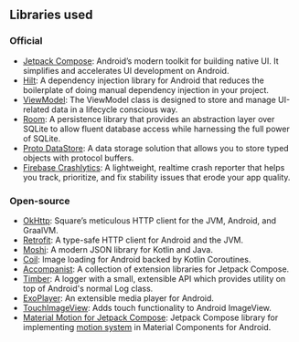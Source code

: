 ## Libraries used
### Official
- [Jetpack Compose](https://developer.android.com/jetpack/compose): Android’s modern toolkit for building native UI. It simplifies and accelerates UI development on Android.
- [Hilt](https://developer.android.com/training/dependency-injection/hilt-android): A dependency injection library for Android that reduces the boilerplate of doing manual dependency injection in your project.
- [ViewModel](https://developer.android.com/topic/libraries/architecture/viewmodel): The ViewModel class is designed to store and manage UI-related data in a lifecycle conscious way.
- [Room](https://developer.android.com/training/data-storage/room): A persistence library that provides an abstraction layer over SQLite to allow fluent database access while harnessing the full power of SQLite.
- [Proto DataStore](https://developer.android.com/topic/libraries/architecture/datastore#proto-datastore): A data storage solution that allows you to store typed objects with protocol buffers.
- [Firebase Crashlytics](https://firebase.google.com/docs/crashlytics): A lightweight, realtime crash reporter that helps you track, prioritize, and fix stability issues that erode your app quality.

### Open-source
- [OkHttp](https://github.com/square/okhttp): Square’s meticulous HTTP client for the JVM, Android, and GraalVM.
- [Retrofit](https://github.com/square/retrofit): A type-safe HTTP client for Android and the JVM.
- [Moshi](https://github.com/square/moshi): A modern JSON library for Kotlin and Java.
- [Coil](https://github.com/coil-kt/coil): Image loading for Android backed by Kotlin Coroutines.
- [Accompanist](https://github.com/google/accompanist): A collection of extension libraries for Jetpack Compose.
- [Timber](https://github.com/JakeWharton/timber): A logger with a small, extensible API which provides utility on top of Android's normal Log class.
- [ExoPlayer](https://github.com/google/ExoPlayer): An extensible media player for Android.
- [TouchImageView](https://github.com/MikeOrtiz/TouchImageView): Adds touch functionality to Android ImageView.
- [Material Motion for Jetpack Compose](https://github.com/fornewid/material-motion-compose): Jetpack Compose library for implementing [motion system](https://material.io/design/motion/the-motion-system.html) in Material Components for Android.